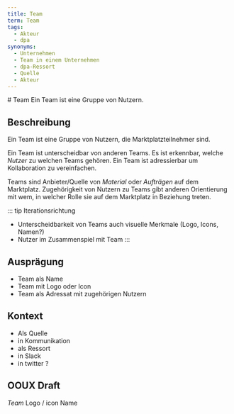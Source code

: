 ```yaml
---
title: Team
term: Team
tags:
  - Akteur
  - dpa
synonyms:
  - Unternehmen
  - Team in einem Unternehmen
  - dpa-Ressort
  - Quelle
  - Akteur
---
```

<TagList :items="$page.frontmatter.tags" title="Tags" />
# Team
<SynonymList :items="$page.frontmatter.synonyms" title="Synonyme"></SynonymList>
Ein Team ist eine Gruppe von Nutzern.

## Beschreibung
Ein Team ist eine  Gruppe von Nutzern, die Marktplatzteilnehmer sind.

Ein Team ist unterscheidbar von anderen Teams. Es ist erkennbar, welche *Nutzer* zu welchen Teams gehören. Ein Team ist adressierbar um Kollaboration zu vereinfachen.

Teams sind Anbieter/Quelle von *Material* oder *Aufträgen* auf dem Marktplatz. Zugehörigkeit von Nutzern zu Teams gibt anderen Orientierung mit wem, in welcher Rolle sie auf dem Marktplatz in Beziehung treten.

::: tip Iterationsrichtung
* Unterscheidbarkeit von Teams auch visuelle Merkmale (Logo, Icons, Namen?)
* Nutzer im Zusammenspiel mit Team
:::

## Ausprägung
* Team als Name
* Team mit Logo oder Icon
* Team als Adressat mit zugehörigen Nutzern


## Kontext
* Als Quelle
* in Kommunikation
* als Ressort
* in Slack
* in twitter ?

## OOUX Draft
*Team*
Logo / icon
Name
